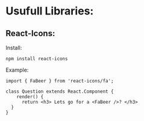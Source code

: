 # Usufull Libraries:

## React-Icons:


  Install:
  ```
  npm install react-icons
  ```
  Example:
  ```
  import { FaBeer } from 'react-icons/fa';

  class Question extends React.Component {
      render() {
        return <h3> Lets go for a <FaBeer />? </h3>
    }
  }
```
